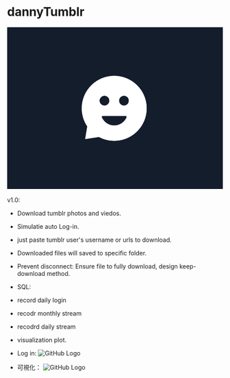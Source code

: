 # dannyTumblr

![GitHub Logo](https://github.com/ekils/dannyTumblr/blob/master/dannyTumblr/tumblr_nxjns0uccu1rqj6wno1_r1_1280.gif)

v1.0:
* Download tumblr photos and viedos.
* Simulatie auto Log-in.
* just paste tumblr user's username or urls to download.
* Downloaded files will saved to specific folder.
* Prevent disconnect: Ensure file to fully download, design keep-download method.

* SQL:
* record daily login
* recodr monthly stream
* recodrd daily stream
* visualization plot.

* Log in:
![GitHub Logo](https://github.com/ekils/dannyTumblr/blob/master/dannyTumblr/LOG_IN.gif)

* 可視化：
![GitHub Logo](https://github.com/ekils/dannyTumblr/blob/master/dannyTumblr/data.gif)
